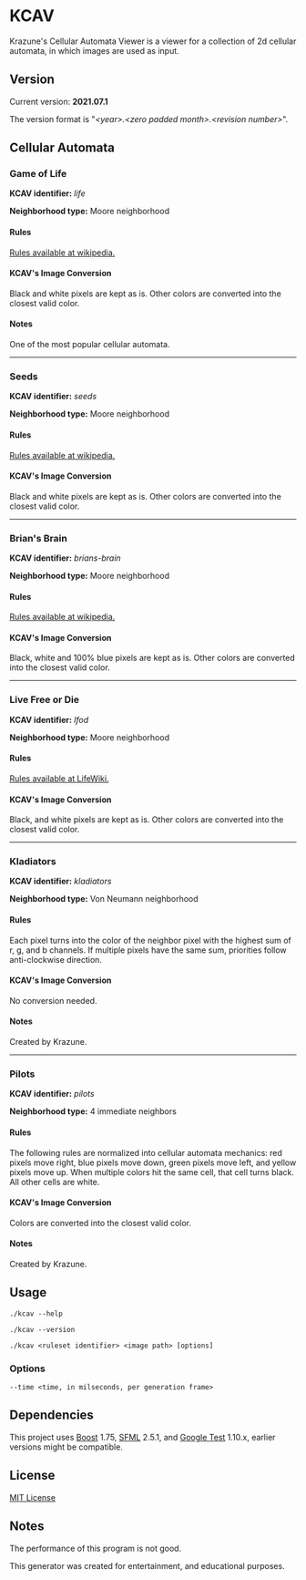 # KCAV
Krazune's Cellular Automata Viewer is a viewer for a collection of 2d cellular automata, in which images are used as input.

## Version
Current version: **2021.07.1**

The version format is "*\<year\>.\<zero padded month\>.\<revision number\>*".

## Cellular Automata

### Game of Life

**KCAV identifier:** *life*

**Neighborhood type:** Moore neighborhood

#### Rules

[Rules available at wikipedia.](https://en.wikipedia.org/wiki/Conway%27s_Game_of_Life)

#### KCAV's Image Conversion

Black and white pixels are kept as is. Other colors are converted into the closest valid color.

#### Notes

One of the most popular cellular automata.

---

### Seeds

**KCAV identifier:** *seeds*

**Neighborhood type:** Moore neighborhood

#### Rules

[Rules available at wikipedia.](https://en.wikipedia.org/wiki/Seeds_(cellular_automaton))

#### KCAV's Image Conversion

Black and white pixels are kept as is. Other colors are converted into the closest valid color.

---

### Brian's Brain

**KCAV identifier:** *brians-brain*

**Neighborhood type:** Moore neighborhood

#### Rules

[Rules available at wikipedia.](https://en.wikipedia.org/wiki/Brian%27s_Brain)

#### KCAV's Image Conversion

Black, white and 100% blue pixels are kept as is. Other colors are converted into the closest valid color.

---

### Live Free or Die

**KCAV identifier:** *lfod*

**Neighborhood type:** Moore neighborhood

#### Rules

[Rules available at LifeWiki.](https://conwaylife.com/wiki/OCA:Live_Free_or_Die)

#### KCAV's Image Conversion

Black, and white pixels are kept as is. Other colors are converted into the closest valid color.

---

### Kladiators

**KCAV identifier:** *kladiators*

**Neighborhood type:** Von Neumann neighborhood

#### Rules

Each pixel turns into the color of the neighbor pixel with the highest sum of r, g, and b channels. If multiple pixels have the same sum, priorities follow anti-clockwise direction.

#### KCAV's Image Conversion

No conversion needed.

#### Notes

Created by Krazune.

---

### Pilots

**KCAV identifier:** *pilots*

**Neighborhood type:** 4 immediate neighbors

#### Rules

The following rules are normalized into cellular automata mechanics: red pixels move right, blue pixels move down, green pixels move left, and yellow pixels move up. When multiple colors hit the same cell, that cell turns black. All other cells are white.

#### KCAV's Image Conversion

Colors are converted into the closest valid color.

#### Notes

Created by Krazune.

## Usage
```./kcav --help```

```./kcav --version```

```./kcav <ruleset identifier> <image path> [options]```

### Options

```--time <time, in milseconds, per generation frame>```

## Dependencies
This project uses [Boost](https://www.boost.org/) 1.75, [SFML](https://www.sfml-dev.org/index.php) 2.5.1, and [Google Test](https://github.com/google/googletest) 1.10.x, earlier versions might be compatible.

## License
[MIT License](LICENSE.md)

## Notes
The performance of this program is not good.

This generator was created for entertainment, and educational purposes.
